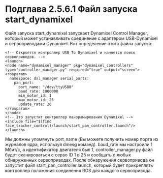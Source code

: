 # Подглава 2.5.6.1 Файл запуска start\_dynamixel

Файл запуска start\_dynamixel запускает Dynamixel Control Manager, который может устанавливать соединение с адаптером USB-Dynamixel и сервоприводами Dynamixel. Вот определение этого файла запуска:

```text
<!-- Откроется контроллер USB To Dynamixel и начнется поиск сервоприводов. -->
<launch>
<node name="dynamixel_manager" pkg="dynamixel_controllers" type="controller_manager.py" required="true" output="screen">
<rosparam>
  namespace: dxl_manager serial_ports:
    pan_port:
      port_name: "/dev/ttyUSB0" 
      baud_rate: 1000000
      min_motor_id: 1
      max_motor_id: 25
      update_rate: 20
</rosparam>
</node>
<!-- Это запустит контроллер панорамирования Dynamixel -->
<include file="$(find face_tracker_control)/launch/start_pan_controller.launch"/>
</launch>
```

Мы должны упомянуть port\_name \(Вы можете получить номер порта из журналов ядра, используя dmesg команд\). baud\_rate мы настроили 1 Мбит/с, а идентификатор двигателя был 1, controller\_manager.py файл будет сканироваться с серво ID 1 в 25 и сообщать о любых обнаруженных сервоприводах. После обнаружения сервопривода он запустит файл start\_pan\_controller.launch, который будет прикреплять контроллер положения соединения ROS для каждого сервопривода.

